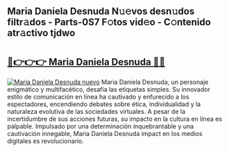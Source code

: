 ## Maria Daniela Desnuda N𝚞𝚎vos desn𝚞dos filtr𝚊dos - Parts-0S7 F𝚘tos vid𝚎o - C𝚘ntenido atr𝚊ctivo tjdwo

# <h2><a href="http://mb0x8g.tromn.icu/?c=Maria+Daniela+Desnuda">🔗👉👉👉 Maria Daniela Desnuda 🔗🔗</a></h2>

[![Maria Daniela Desnuda nuevo](https://i.imgur.com/pEAQMta.gif)](http://mb0x8g.tromn.icu/?c=Maria+Daniela+Desnuda)
Maria Daniela Desnuda, un personaje enigmático y multifacético, desafía las etiquetas simples. Su innovador estilo de comunicación en línea ha cautivado y enfurecido a los espectadores, encendiendo debates sobre ética, individualidad y la naturaleza evolutiva de las sociedades virtuales. A pesar de la incertidumbre de sus acciones futuras, su impacto en la cultura en línea es palpable. Impulsado por una determinación inquebrantable y una cautivación innegable, Maria Daniela Desnuda impact en los medios digitales es revolucionario.
